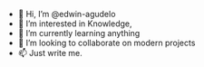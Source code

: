- 👋 Hi, I’m @edwin-agudelo
- 👀 I’m interested in Knowledge, 
- 🌱 I’m currently learning anything 
- 💞️ I’m looking to collaborate on modern projects
- 📫 Just write me.

<!---
edwin-agudelo/edwin-agudelo is a ✨ special ✨ repository because its `README.md` (this file) appears on your GitHub profile.
You can click the Preview link to take a look at your changes.
--->

